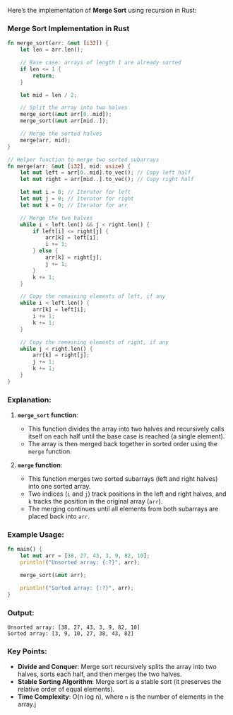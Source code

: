 Here’s the implementation of **Merge Sort** using recursion in Rust:

### Merge Sort Implementation in Rust

```rust
fn merge_sort(arr: &mut [i32]) {
    let len = arr.len();

    // Base case: arrays of length 1 are already sorted
    if len <= 1 {
        return;
    }

    let mid = len / 2;

    // Split the array into two halves
    merge_sort(&mut arr[0..mid]);
    merge_sort(&mut arr[mid..]);

    // Merge the sorted halves
    merge(arr, mid);
}

// Helper function to merge two sorted subarrays
fn merge(arr: &mut [i32], mid: usize) {
    let mut left = arr[0..mid].to_vec(); // Copy left half
    let mut right = arr[mid..].to_vec(); // Copy right half

    let mut i = 0; // Iterator for left
    let mut j = 0; // Iterator for right
    let mut k = 0; // Iterator for arr

    // Merge the two halves
    while i < left.len() && j < right.len() {
        if left[i] <= right[j] {
            arr[k] = left[i];
            i += 1;
        } else {
            arr[k] = right[j];
            j += 1;
        }
        k += 1;
    }

    // Copy the remaining elements of left, if any
    while i < left.len() {
        arr[k] = left[i];
        i += 1;
        k += 1;
    }

    // Copy the remaining elements of right, if any
    while j < right.len() {
        arr[k] = right[j];
        j += 1;
        k += 1;
    }
}
```

### Explanation:

1. **`merge_sort` function**:
   
   - This function divides the array into two halves and recursively calls itself on each half until the base case is reached (a single element).
   - The array is then merged back together in sorted order using the `merge` function.

2. **`merge` function**:
   
   - This function merges two sorted subarrays (left and right halves) into one sorted array.
   - Two indices (`i` and `j`) track positions in the left and right halves, and `k` tracks the position in the original array (`arr`).
   - The merging continues until all elements from both subarrays are placed back into `arr`.

### Example Usage:

```rust
fn main() {
    let mut arr = [38, 27, 43, 3, 9, 82, 10];
    println!("Unsorted array: {:?}", arr);

    merge_sort(&mut arr);

    println!("Sorted array: {:?}", arr);
}
```

### Output:

```plaintext
Unsorted array: [38, 27, 43, 3, 9, 82, 10]
Sorted array: [3, 9, 10, 27, 38, 43, 82]
```

### Key Points:

- **Divide and Conquer**: Merge sort recursively splits the array into two halves, sorts each half, and then merges the two halves.
- **Stable Sorting Algorithm**: Merge sort is a stable sort (it preserves the relative order of equal elements).
- **Time Complexity**: O(n log n), where `n` is the number of elements in the array.j
